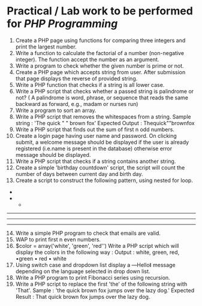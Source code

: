 # Practical / Lab work to be performed for <b><i>PHP Programming</i></b>

1. Create a PHP page using functions for comparing three integers and print the largest number.
2. Write a function to calculate the factorial of a number (non-negative integer). The function accept the number as an argument.
3. Write a program to check whether the given number is prime or not.
4. Create a PHP page which accepts string from user. After submission that page displays the reverse of provided string.
5. Write a PHP function that checks if a string is all lower case.
6. Write a PHP script that checks whether a passed string is palindrome or not? ( A palindrome is word, phrase, or sequence that reads the same backward as forward, e.g., madam or nurses run)
7. Write a program to sort an array.
8. Write a PHP script that removes the whitespaces from a string.
   Sample string : 'The quick " " brown fox' Expected Output : Thequick""brownfox
9. Write a PHP script that finds out the sum of first n odd numbers.
10. Create a login page having user name and password. On clicking submit, a welcome message should be displayed if the user is already registered (i.e.name is present in the database) otherwise error message should be displayed.
11. Write a PHP script that checks if a string contains another string.
12. Create a simple 'birthday countdown' script, the script will count the number of days between current day and birth day.
13. Create a script to construct the following pattern, using nested for loop.

-
- -

---

---

---

14. Write a simple PHP program to check that emails are valid.
15. WAP to print first n even numbers.
16. $color = array('white', 'green', 'red'')
    Write a PHP script which will display the colors in the following way :
    Output : white, green, red,
    •green • red
    • white
17. Using switch case and dropdown list display a ―Helloǁ message depending on the language selected in drop down list.
18. Write a PHP program to print Fibonacci series using recursion.
19. Write a PHP script to replace the first 'the' of the following string with 'That'.
    Sample : 'the quick brown fox jumps over the lazy dog.'
    Expected Result : That quick brown fox jumps over the lazy dog.
